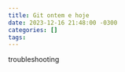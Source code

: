 ```yaml
---
title: Git ontem e hoje
date: 2023-12-16 21:48:00 -0300
categories: []
tags:
---
```


troubleshooting